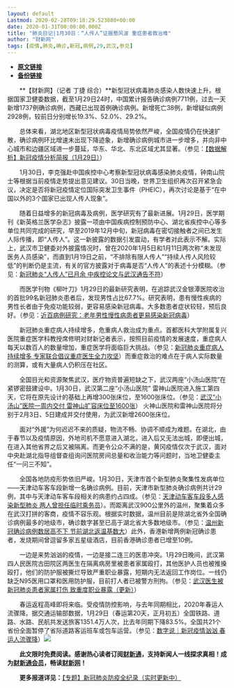```yaml
---
layout: default
Lastmod: 2020-02-28T09:18:29.523880+00:00
date: 2020-01-31T00:00:00.000Z
title: "肺炎日记|1月30日：“人传人”证据惹风波 重症患者救治难"
author: "财新网"
tags: [疫情,肺炎,确诊,新冠,病例,29,武汉,参见]
---
```


* [**原文链接**](http://www.caixin.com/2020-01-31/101509652.html)
* [**备份链接**](https://web.archive.org/web/20200203104330/http://www.caixin.com/2020-01-31/101509652.html)


　　**【财新网】（记者 丁捷 综合）**新型冠状病毒肺炎感染人数快速上升。根据国家卫健委数据，截至1月29日24时，中国累计报告确诊病例7711例，过去一天新增1737例确诊病例，西藏已出现首例确诊病例。新增死亡38例，新增疑似病例2928例，较前日分别增长19.3%、52.0%、29.2%。

　　总体来看，湖北地区新型冠状病毒疫情局势依然严峻，全国疫情仍在快速扩散，确诊病例环比增速未出现下降迹象，新增确诊病例城市进一步增多，并向非中心城市和边疆区域进一步蔓延，华东、华北、东北区域尤其显著。（参见：[【数据解析】新冠疫情分析简报（1月29日）](http://database.caixin.com/2020-01-30/101509470.html)）

　　1月30日，李克强赴中国疾控中心考察新型冠状病毒感染肺炎疫情，钟南山院士等根据当前疫情走势提出意见建议。30日当晚，世界卫生组织再次召开紧急会议，决定是否将新冠疫情定位国际突发卫生事件（PHEIC），再次讨论是基于“在中国以外的3个国家已出现人传人现象”。

　　随着日益增多的新冠病毒及病例，医学研究有了最新进展。1月29日，医学期刊《新英格兰医学杂志》披露一项由中国疾病控制预防中心、湖北省疾控中心等多单位共同完成的研究，早至2019年12月中旬，新冠病毒在密切接触者之间已发生人际传播，即“人传人”。这一新披露的数据引发震动，有学者对此表示不解。实际上，武汉市卫健委对外披露情况时，曾在2020年1月5日和1月11日两次称“未发现医务人员感染”，而直到1月19日之前，“不排除有限人传人”“持续人传人风险较低”的判断仍是主流，有关的官方披露对于病毒是否“人传人”的表述十分模糊。（参见：[新冠肺炎“人传人”已月余 中疾控论文与武汉通告不符](http://www.caixin.com/2020-01-30/101509638.html)）

　　而医学刊物《柳叶刀》1月29日的最新研究表明，在追踪武汉金银潭医院收治的首批99名新冠肺炎患者后，发现男性占比67.7%。研究表明，患有慢性疾病的男性长者由于免疫功能较弱，更容易感染新冠病毒。大多数患者症状较轻，预后良好。（参见：[近百病例研究：老年男性慢性病患者更易感染新冠病毒](http://www.caixin.com/2020-01-30/101509560.html)）

　　新冠肺炎重症病人持续增多，危重病人救治成为重点。首都医科大学附属复兴医院重症医学科教授席修明对财新记者表示，按照目前疫情的发展速度，重症病人每天以数百人的数量增加，重症医学将面临巨大挑战。（参见：[新冠肺炎重症病人持续增多 专家联合倡议重症医生全力攻坚](http://www.caixin.com/2020-01-30/101509567.html)）而重症救治的难点在于病人实际数量的测算，或有大量病人仍积压在社区。

　　全国目光和资源聚焦武汉，医疗物资普遍短缺之下，武汉两座“小汤山医院”在紧锣密鼓建设中。1月30日，武汉第二座“小汤山医院” 雷神山医院进入施工第四天，它将在原先设计的基础上再增300张床位，至1600张床位。（参见：[武汉“小汤山”医院一周内交付 雷神山扩容床位至1600张](http://companies.caixin.com/2020-01-30/101509433.html)） 火神山医院和雷神山医院将分别于2月3日、5日建成并交付使用，为武汉新增2600张床位。

　　面对“外援”为何迟迟不来的质疑，物流不畅、协调不顺成为难题。在湖北，由于春节以及疫情原因，外地司机不愿意进入湖北，进入后又无法出城，即便出城，在进入其他省界之后又被隔离。而更令公众不满的是，黄冈疫情仅次于武汉，面对中央赴湖北指导组督查组询问医院房间总量和收治能力等问题时，当地卫健委主任“一问三不知”。

　　全国各地防疫形势依旧严峻。1月30日，天津市首个新型肺炎聚集性发病单位——天津动车客车段新增一名确诊病例。目前，天津市新型肺炎确诊病例共计29例，其中与天津动车客车段相关的病患约占四成。（参见：[天津动车客车段多人感染新型肺炎 两人曾担任临时乘务员](http://companies.caixin.com/2020-01-30/101509546.html)）。而距离武汉900公里外的温州，聚集着众多在武汉打拼的客商，疫情不容乐观。根据实时数据，温州目前是除湖北省外全国确诊病例最多的地级市，确诊数字甚至已高于湖北省大多数地级市。（参见：[温州新冠确诊病例数居高不下 节前湖北返温基数大](http://www.caixin.com/2020-01-30/101509532.html)）此外，香港新增两例新冠确诊患者，发烧期间曾逗留多家五星级酒店，目前香港确诊患者已增至10例。

　　一边是来势汹汹的疫情，一边是接二连三的医患冲突。1月29日晚间，武汉第四人民医院古田院区两医生在隔离病房里被患者家属殴打，其他医护人员也被推搡殴打，他们的防护服被撕烂导致严重职业暴露，短期内无法返回工作岗位。一线仍缺乏N95医用口罩和医用防护服，目前打人者已被警方刑拘。（参见：[武汉医生被新冠肺炎患者家属打伤 致重度职业暴露（更新）](http://china.caixin.com/2020-01-30/101509515.html)）

　　春运返程高峰即将来临。受疫情防控影响，与去年同期相比，2020年春运人流骤降。据交通运输部数据，1月29日（春运第20天，正月初五）全国铁路、道路、水路、民航共发送旅客1351.4万人次，比去年同期下降83.5%。全国共21个省份全面暂停了省际道路客运班车或包车运营。（参见：[数字说｜新冠疫情汹汹 春运人流骤降](http://datanews.caixin.com/2020-01-30/101509525.html)）[![](/images/post/d02a42d9cb3dec9320e5f550278911c7.ico)](http://www.caixin.com/2020-01-31/101509652.html)

　　**此文限时免费阅读。感谢热心读者订阅[财新通](http://mall.caixin.com/mall/web/product/product.html?id=733&originReferrer=appfree&channelSource=appfree)，支持新闻人一线探求真相！成为[财新通会员](http://mall.caixin.com/mall/web/list/list.html?type=127&originReferrer=appfree&channelSource=appfree)，畅读[财新网](https://datayi.cn/1lnZaaidYRRn)！**

　　**更多报道详见：**[【专题】新冠肺炎防疫全纪录（实时更新中）](http://m.app.caixin.com/m_topic_detail/1473.html)

